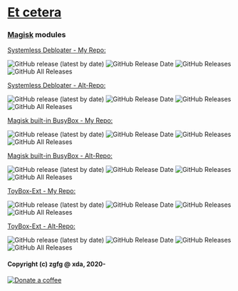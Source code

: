 # [Et cetera](https://en.m.wikipedia.org/wiki/Et_cetera)


### [Magisk](https://github.com/topjohnwu/Magisk) modules

[Systemless Debloater - My Repo:](https://github.com/zgfg/SystemlessDebloater)

![GitHub release (latest by date)](https://img.shields.io/github/v/release/zgfg/SystemlessDebloater?label=Release&style=plastic) ![GitHub Release Date](https://img.shields.io/github/release-date/zgfg/SystemlessDebloater?label=Release%20Date&style=plastic)
![GitHub Releases](https://img.shields.io/github/downloads/zgfg/SystemlessDebloater/latest/total?label=Downloads%20%28Latest%20Release%29&style=plastic)
![GitHub All Releases](https://img.shields.io/github/downloads/zgfg/SystemlessDebloater/total?label=Total%20Downloads%20%28All%20Releases%29&style=plastic)

[Systemless Debloater - Alt-Repo:](https://github.com/Magisk-Modules-Alt-Repo/SystemlessDebloater)

![GitHub release (latest by date)](https://img.shields.io/github/v/release/Magisk-Modules-Alt-Repo/SystemlessDebloater?label=Release&style=plastic) ![GitHub Release Date](https://img.shields.io/github/release-date/Magisk-Modules-Alt-Repo/SystemlessDebloater?label=Release%20Date&style=plastic)
![GitHub Releases](https://img.shields.io/github/downloads/Magisk-Modules-Alt-Repo/SystemlessDebloater/latest/total?label=Downloads%20%28Latest%20Release%29&style=plastic)
![GitHub All Releases](https://img.shields.io/github/downloads/Magisk-Modules-Alt-Repo/SystemlessDebloater/total?label=Total%20Downloads%20%28All%20Releases%29&style=plastic)


[Magisk built-in BusyBox - My Repo:](https://github.com/zgfg/BuiltIn-BusyBox)

![GitHub release (latest by date)](https://img.shields.io/github/v/release/zgfg/BuiltIn-BusyBox?label=Release&style=plastic) ![GitHub Release Date](https://img.shields.io/github/release-date/zgfg/BuiltIn-BusyBox?label=Release%20Date&style=plastic) 
![GitHub Releases](https://img.shields.io/github/downloads/zgfg/BuiltIn-BusyBox/latest/total?label=Downloads%20%28Latest%20Release%29&style=plastic)
![GitHub All Releases](https://img.shields.io/github/downloads/zgfg/BuiltIn-BusyBox/total?label=Total%20Downloads%20%28All%20Releases%29&style=plastic)

[Magisk built-in BusyBox - Alt-Repo:](https://github.com/Magisk-Modules-Alt-Repo/BuiltIn-BusyBox)

![GitHub release (latest by date)](https://img.shields.io/github/v/release/Magisk-Modules-Alt-Repo/BuiltIn-BusyBox?label=Release&style=plastic) ![GitHub Release Date](https://img.shields.io/github/release-date/Magisk-Modules-Alt-Repo/BuiltIn-BusyBox?label=Release%20Date&style=plastic) 
![GitHub Releases](https://img.shields.io/github/downloads/Magisk-Modules-Alt-Repo/BuiltIn-BusyBox/latest/total?label=Downloads%20%28Latest%20Release%29&style=plastic)
![GitHub All Releases](https://img.shields.io/github/downloads/Magisk-Modules-Alt-Repo/BuiltIn-BusyBox/total?label=Total%20Downloads%20%28All%20Releases%29&style=plastic)


[ToyBox-Ext - My Repo:](https://github.com/zgfg/ToyBox-Ext)

![GitHub release (latest by date)](https://img.shields.io/github/v/release/zgfg/ToyBox-Ext?label=Release&style=plastic) ![GitHub Release Date](https://img.shields.io/github/release-date/zgfg/ToyBox-Ext?label=Release%20Date&style=plastic) 
![GitHub Releases](https://img.shields.io/github/downloads/zgfg/ToyBox-Ext/latest/total?label=Downloads%20%28Latest%20Release%29&style=plastic)
![GitHub All Releases](https://img.shields.io/github/downloads/zgfg/ToyBox-Ext/total?label=Total%20Downloads%20%28All%20Releases%29&style=plastic)


[ToyBox-Ext - Alt-Repo:](https://github.com/Magisk-Modules-Alt-Repo/ToyBox-Ext)

![GitHub release (latest by date)](https://img.shields.io/github/v/release/Magisk-Modules-Alt-Repo/ToyBox-Ext?label=Release&style=plastic) ![GitHub Release Date](https://img.shields.io/github/release-date/Magisk-Modules-Alt-Repo/ToyBox-Ext?label=Release%20Date&style=plastic) 
![GitHub Releases](https://img.shields.io/github/downloads/Magisk-Modules-Alt-Repo/ToyBox-Ext/latest/total?label=Downloads%20%28Latest%20Release%29&style=plastic)
![GitHub All Releases](https://img.shields.io/github/downloads/Magisk-Modules-Alt-Repo/ToyBox-Ext/total?label=Total%20Downloads%20%28All%20Releases%29&style=plastic)


#### Copyright (c) zgfg @ xda, 2020-
<p align="left"> 
<a href="https://zgfg.github.io/PayPal.html"> <img src="https://img.shields.io/badge/-Donate%20a%20coffee-FFDD00?logo=Buy-me-a-coffee&logoColor=black" alt="Donate a coffee"> </a> 
</p>
